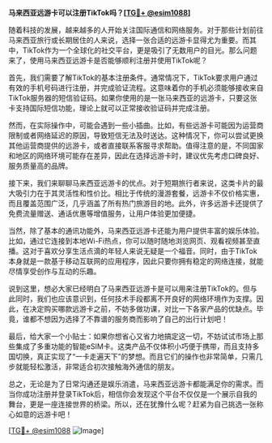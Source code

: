 **马来西亚远游卡可以注册TikTok吗？[[TG💪+ @esim1088](https://t.me/s/esim1088)]**

随着科技的发展，越来越多的人开始关注国际通信和网络服务。对于那些计划前往马来西亚旅行或长期居住的人来说，选择一张合适的远游卡显得尤为重要。而其中，TikTok作为一个全球化的社交平台，更是吸引了无数用户的目光。那么问题来了，使用马来西亚远游卡是否能够顺利注册并使用TikTok呢？

首先，我们需要了解TikTok的基本注册条件。通常情况下，TikTok要求用户通过有效的手机号码进行注册，并完成验证流程。这意味着你的手机必须能够接收来自TikTok服务器的短信验证码。如果你使用的是一张马来西亚的远游卡，只要这张卡支持国际短信功能，理论上就可以正常接收验证码并完成注册。

然而，在实际操作中，可能会遇到一些小插曲。比如，有些远游卡可能因为运营商限制或者网络延迟的原因，导致短信无法及时送达。这种情况下，你可以尝试更换其他运营商提供的远游卡，或者直接联系客服寻求帮助。值得注意的是，不同国家和地区的网络环境可能存在差异，因此在选择远游卡时，建议优先考虑口碑良好、服务质量高的品牌。

接下来，我们来聊聊马来西亚远游卡的优点。对于短期旅行者来说，这类卡片的最大吸引力在于其灵活性和性价比。相比于传统的漫游套餐，远游卡不仅价格实惠，而且覆盖范围广泛，几乎涵盖了所有热门旅游目的地。此外，许多远游卡还提供了免费流量赠送、通话优惠等增值服务，让用户体验更加便捷。

当然，除了基本的通讯功能外，马来西亚远游卡还能为用户提供丰富的娱乐体验。比如，通过它连接到本地Wi-Fi热点，你可以随时随地浏览网页、观看视频甚至直播。这对于喜欢分享生活点滴的年轻人来说无疑是一个福音。同时，由于TikTok本身就是一款基于移动互联网的应用程序，因此只要你拥有稳定的网络连接，就能尽情享受创作与互动的乐趣。

说到这里，想必大家已经明白了马来西亚远游卡是可以用来注册TikTok的。但与此同时，我们也应该意识到，任何技术手段都离不开良好的网络环境作为支撑。因此，在决定购买哪款远游卡之前，不妨多做功课，对比一下各家产品的优缺点。毕竟，谁都不想因为选择了不靠谱的服务商而影响了自己的出行计划吧！

最后，给大家一个小贴士：如果你想省心又省力地搞定这一切，不妨试试市场上那些集成了多重功能的智能eSIM卡。这类产品不仅体积小巧便于携带，而且支持多国切换，真正实现了“一卡走遍天下”的梦想。而且它们的操作也非常简单，只需几步就能轻松激活，非常适合初次接触海外通信的朋友。

总之，无论是为了日常沟通还是娱乐消遣，马来西亚远游卡都能满足你的需求。而当你成功注册并登录TikTok后，相信你会发现这个平台不仅仅是一个展示自我的舞台，更是一座连接世界的桥梁。所以，还在犹豫什么呢？赶紧为自己挑选一张称心如意的远游卡吧！

[[TG💪+ @esim1088](https://t.me/s/esim1088) ![Image](https://i.postimg.cc/4NQfJmqS/Snipaste-2025-05-13-00-14-12.png)]